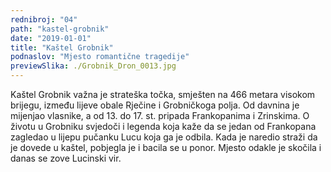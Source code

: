 ```yaml
---
rednibroj: "04"
path: "kastel-grobnik"
date: "2019-01-01"
title: "Kaštel Grobnik"
podnaslov: "Mjesto romantične tragedije"
previewSlika: ./Grobnik_Dron_0013.jpg
---
```


Kaštel Grobnik važna je strateška točka, smješten na 466 metara visokom brijegu, između lijeve obale Rječine i Grobničkoga polja. Od davnina je mijenjao vlasnike, a od 13. do 17. st. pripada Frankopanima i Zrinskima. O životu u Grobniku svjedoči i legenda koja kaže da se jedan od Frankopana zagledao u lijepu pučanku Lucu koja ga je odbila. Kada je naredio straži da je dovede u kaštel, pobjegla je i bacila se u ponor. Mjesto odakle je skočila i danas se zove Lucinski vir.